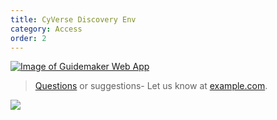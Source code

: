 ```yaml
---
title: CyVerse Discovery Env
category: Access
order: 2
---
```


[![Image of Guidemaker Web App](https://raw.githubusercontent.com/USDA-ARS-GBRU/GuideMaker/main/guidemaker/data/cyverse.png)](https://cyverse.org/discovery-environment)


> [Questions](http://example.com/signup) or suggestions- Let us know at [example.com](http://example.com/).
> 
![](//placehold.it/800x600)

